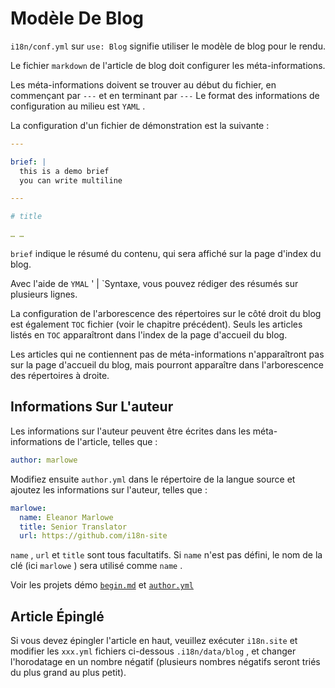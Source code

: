 # Modèle De Blog

`i18n/conf.yml` sur `use: Blog` signifie utiliser le modèle de blog pour le rendu.

Le fichier `markdown` de l'article de blog doit configurer les méta-informations.

Les méta-informations doivent se trouver au début du fichier, en commençant par `---` et en terminant par `---` Le format des informations de configuration au milieu est `YAML` .

La configuration d'un fichier de démonstration est la suivante :

```yml
---

brief: |
  this is a demo brief
  you can write multiline

---

# title

… …
```

`brief` indique le résumé du contenu, qui sera affiché sur la page d'index du blog.

Avec l'aide de `YMAL` ' | `Syntaxe, vous pouvez rédiger des résumés sur plusieurs lignes.

La configuration de l'arborescence des répertoires sur le côté droit du blog est également `TOC` fichier (voir le chapitre précédent). Seuls les articles listés en `TOC` apparaîtront dans l'index de la page d'accueil du blog.

Les articles qui ne contiennent pas de méta-informations n'apparaîtront pas sur la page d'accueil du blog, mais pourront apparaître dans l'arborescence des répertoires à droite.

## Informations Sur L'auteur

Les informations sur l'auteur peuvent être écrites dans les méta-informations de l'article, telles que :

```yml
author: marlowe
```

Modifiez ensuite `author.yml` dans le répertoire de la langue source et ajoutez les informations sur l'auteur, telles que :

```yml
marlowe:
  name: Eleanor Marlowe
  title: Senior Translator
  url: https://github.com/i18n-site
```

`name` , `url` et `title` sont tous facultatifs. Si `name` n'est pas défini, le nom de la clé (ici `marlowe` ) sera utilisé comme `name` .

Voir les projets démo [`begin.md`](https://github.com/i18n-site/demo.i18n.site/blob/main/en/blog/news/begin.md?plain=1) et [`author.yml`](https://github.com/i18n-site/demo.i18n.site/blob/main/en/author.yml)

## Article Épinglé

Si vous devez épingler l'article en haut, veuillez exécuter `i18n.site` et modifier les `xxx.yml` fichiers ci-dessous `.i18n/data/blog` , et changer l'horodatage en un nombre négatif (plusieurs nombres négatifs seront triés du plus grand au plus petit).